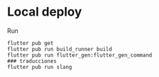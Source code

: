 # Local deploy 

Run
```
flutter pub get
flutter pub run build_runner build
flutter pub run flutter_gen:flutter_gen_command
### traducciones
flutter pub run slang
```